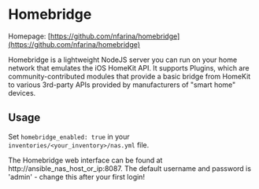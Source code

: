 # Homebridge

Homepage: [https://github.com/nfarina/homebridge](https://github.com/nfarina/homebridge)

Homebridge is a lightweight NodeJS server you can run on your home network that emulates
the iOS HomeKit API. It supports Plugins, which are community-contributed modules that
provide a basic bridge from HomeKit to various 3rd-party APIs provided by manufacturers
of "smart home" devices.

## Usage

Set `homebridge_enabled: true` in your `inventories/<your_inventory>/nas.yml` file.

The Homebridge web interface can be found at http://ansible_nas_host_or_ip:8087. The
default username and password is 'admin' - change this after your first login!
